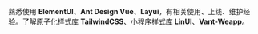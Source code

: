 熟悉使用 **ElementUI**、**Ant Design Vue**、**Layui**，有相关使用、上线、维护经验。了解原子化样式库 **TailwindCSS**、小程序样式库 **LinUI**、**Vant-Weapp**。
